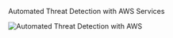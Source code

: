 Automated Threat Detection with AWS Services


![Automated Threat Detection with AWS](https://github.com/user-attachments/assets/49614723-b37d-4b4c-a427-e9f2d843ffe0)
